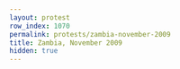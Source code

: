 ```yaml
---
layout: protest
row_index: 1070
permalink: protests/zambia-november-2009
title: Zambia, November 2009
hidden: true
---
```

